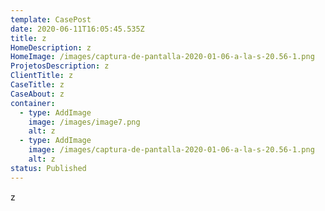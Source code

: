 ```yaml
---
template: CasePost
date: 2020-06-11T16:05:45.535Z
title: z
HomeDescription: z
HomeImage: /images/captura-de-pantalla-2020-01-06-a-la-s-20.56-1.png
ProjetosDescription: z
ClientTitle: z
CaseTitle: z
CaseAbout: z
container:
  - type: AddImage
    image: /images/image7.png
    alt: z
  - type: AddImage
    image: /images/captura-de-pantalla-2020-01-06-a-la-s-20.56-1.png
    alt: z
status: Published
---
```

z